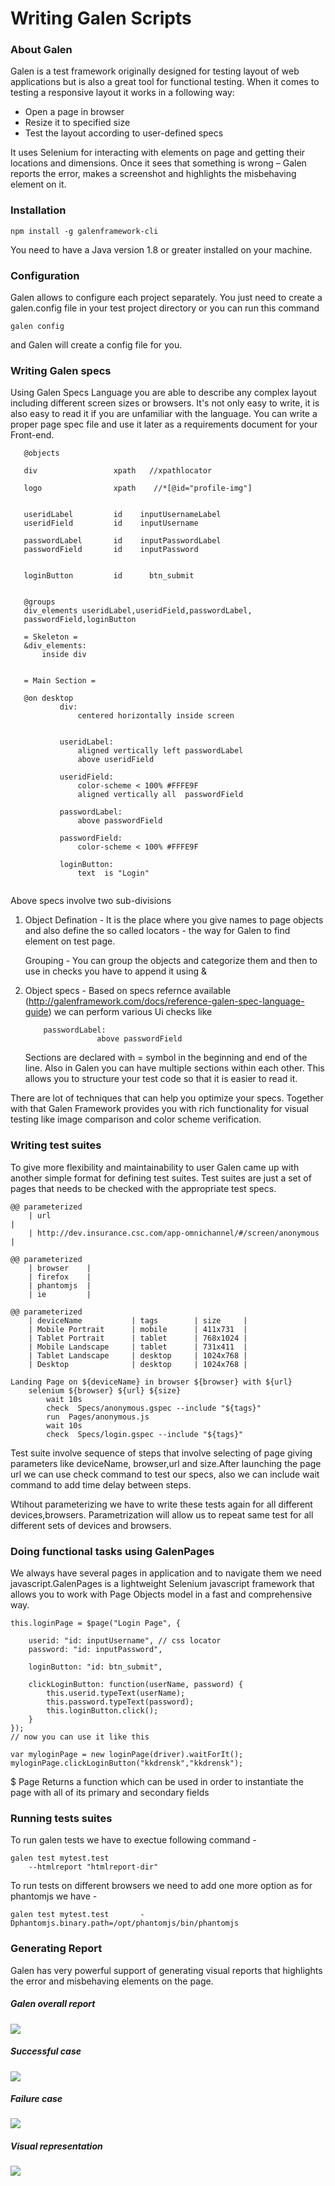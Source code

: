 # Writing Galen Scripts

### About Galen
Galen is a test framework originally designed for testing layout of web applications but is also a great tool for functional testing. When it comes to testing a responsive layout it works in a following way:

- Open a page in browser
- Resize it to specified size
- Test the layout according to user-defined specs



It uses Selenium for interacting with elements on page and getting their locations and dimensions. Once it sees that something is wrong – Galen reports the error, makes a screenshot and highlights the misbehaving element on it.

 


### Installation 
```
npm install -g galenframework-cli 
```
You need to have a Java version 1.8 or greater installed on your machine.

### Configuration

Galen allows to configure each project separately. You just need to create a galen.config file in your test project directory or you can run this command
```
galen config
```
and Galen will create a config file for you.

### Writing Galen specs

Using Galen Specs Language you are able to describe any complex layout including different screen sizes or browsers. It's not only easy to write, it is also easy to read it if you are unfamiliar with the language. You can write a proper page spec file and use it later as a requirements document for your Front-end.



 ```
    @objects
    
    div                 xpath   //xpathlocator                 

    logo                xpath    //*[@id="profile-img"]
    

    useridLabel         id    inputUsernameLabel
    useridField         id    inputUsername
    
    passwordLabel       id    inputPasswordLabel
    passwordField       id    inputPassword    
    
   
    loginButton         id      btn_submit
    

    @groups
    div_elements useridLabel,useridField,passwordLabel,
    passwordField,loginButton
    
    = Skeleton =
    &div_elements:
        inside div


    = Main Section =
    
    @on desktop
            div:
                centered horizontally inside screen 

           
            useridLabel:
                aligned vertically left passwordLabel
                above useridField
                
            useridField:
                color-scheme < 100% #FFFE9F
                aligned vertically all  passwordField
                    
            passwordLabel:
                above passwordField
         
            passwordField:  
                color-scheme < 100% #FFFE9F

            loginButton:
                text  is "Login"
          
 ```      
 
 Above specs involve two sub-divisions 
 1. Object Defination -  It is the place where you give names to page objects and also define the so called locators - the way for Galen to find element on test page. 

    Grouping - You can group the objects and categorize them and then to use in checks you have to append it using &
    
 3. Object specs - Based on specs refernce available (http://galenframework.com/docs/reference-galen-spec-language-guide) we can perform various Ui checks like
 
    ```
        passwordLabel:
                    above passwordField
    
    ```
    Sections are declared with = symbol in the beginning and end     of the line. Also in Galen you can have multiple sections        within each other. This allows you to structure your test        code so that it is easier to read it.


There are lot of techniques that can help you optimize your specs. Together with that Galen Framework provides you with rich functionality for visual testing like image comparison and color scheme verification.


### Writing test suites

To give more flexibility and maintainability to user Galen came up with another simple format for defining test suites. Test suites are just a set of pages that needs to be checked with the appropriate test specs. 

```
@@ parameterized
    | url                                                                                 |
    | http://dev.insurance.csc.com/app-omnichannel/#/screen/anonymous                     |
    
@@ parameterized
    | browser  	 |
    | firefox    |
    | phantomjs  |
    | ie         |

@@ parameterized
    | deviceName           | tags        | size     |
    | Mobile Portrait      | mobile      | 411x731  |
    | Tablet Portrait      | tablet      | 768x1024 |
    | Mobile Landscape     | tablet      | 731x411  |
    | Tablet Landscape     | desktop     | 1024x768 | 
    | Desktop      		   | desktop     | 1024x768 |

Landing Page on ${deviceName} in browser ${browser} with ${url}
    selenium ${browser} ${url} ${size}
        wait 10s
    	check  Specs/anonymous.gspec --include "${tags}"
    	run  Pages/anonymous.js
    	wait 10s
    	check  Specs/login.gspec --include "${tags}"

```

Test suite involve sequence of steps that involve selecting of page giving parameters like deviceName, browser,url and size.After launching the page url we can use check command to test our specs, also we can include wait command to add time delay between steps.

Wtihout parameterizing we have to write these tests again for all different devices,browsers. Parametrization will allow us to repeat same test for all different sets of devices and browsers.

### Doing functional tasks using GalenPages

We always have several pages in application and to navigate them we need javascript.GalenPages is a lightweight Selenium javascript framework that allows you to work with Page Objects model in a fast and comprehensive way.

```
this.loginPage = $page("Login Page", {

	userid: "id: inputUsername", // css locator
	password: "id: inputPassword",

	loginButton: "id: btn_submit",

	clickLoginButton: function(userName, password) {
		this.userid.typeText(userName);
		this.password.typeText(password);
		this.loginButton.click();
	}
});
// now you can use it like this

var myloginPage = new loginPage(driver).waitForIt();
myloginPage.clickLoginButton("kkdrensk","kkdrensk");

```

$ Page Returns a function which can be used in order to instantiate the page with all of its primary and secondary fields

### Running tests suites

To run galen tests we have to exectue following command - 

```
galen test mytest.test
    --htmlreport "htmlreport-dir"
```

To run tests on different browsers we need to add one more option as for phantomjs we have - 

```
galen test mytest.test       -Dphantomjs.binary.path=/opt/phantomjs/bin/phantomjs
```

### Generating Report

Galen has very powerful support of generating visual reports that highlights the error and misbehaving elements on the page.


##### Galen overall report
![](GalenImages/galentestreport.png)

##### Successful case
![](GalenImages/successfulcase.png)

##### Failure case
![](GalenImages/failurecase.png)

##### Visual representation
![](GalenImages/visualrepresentation.png)






